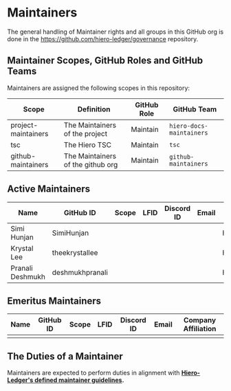 # Maintainers

The general handling of Maintainer rights and all groups in this GitHub org is done in the https://github.com/hiero-ledger/governance repository.

## Maintainer Scopes, GitHub Roles and GitHub Teams

Maintainers are assigned the following scopes in this repository:

|        Scope        |            Definition             | GitHub Role |       GitHub Team        |
|---------------------|-----------------------------------|-------------|--------------------------|
| project-maintainers | The Maintainers of the project    | Maintain    | `hiero-docs-maintainers` |
| tsc                 | The Hiero TSC                     | Maintain    | `tsc`                    |
| github-maintainers  | The Maintainers of the github org | Maintain    | `github-maintainers`     |

## Active Maintainers

<!-- Please keep this sorted alphabetically by github -->

| Name                 | GitHub ID       | Scope | LFID | Discord ID | Email | Company Affiliation |
|--------------------- | --------------- | ----- | ---- | ---------- | ----- | ------------------- |
| Simi Hunjan          | SimiHunjan      |       |      |            |       | Hashgraph           |
| Krystal Lee          | theekrystallee  |       |      |            |       | Hashgraph           |
| Pranali Deshmukh     | deshmukhpranali |       |      |            |       | Hashgraph           |


## Emeritus Maintainers

| Name | GitHub ID | Scope | LFID | Discord ID | Email | Company Affiliation |
|----- | --------- | ----- | ---- | ---------- | ----- | ------------------- |
|      |           |       |      |            |       |                     |

## The Duties of a Maintainer

Maintainers are expected to perform duties in alignment with **[Hiero-Ledger's defined maintainer guidelines](https://github.com/hiero-ledger/governance/blob/main/roles-and-groups.md#maintainers).**
